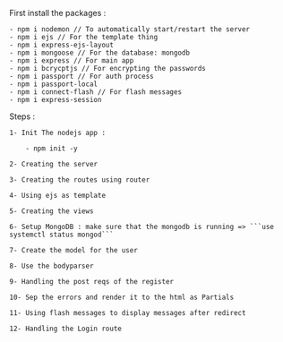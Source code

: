 First install the packages :
    
    - npm i nodemon // To automatically start/restart the server
    - npm i ejs // For the template thing
    - npm i express-ejs-layout
    - npm i mongoose // For the database: mongodb
    - npm i express // For main app 
    - npm i bcrycptjs // For encrypting the passwords
    - npm i passport // For auth process
    - npm i passport-local 
    - npm i connect-flash // For flash messages
    - npm i express-session



Steps : 

    1- Init The nodejs app :

        - npm init -y 
    
    2- Creating the server

    3- Creating the routes using router

    4- Using ejs as template 

    5- Creating the views 

    6- Setup MongoDB : make sure that the mongodb is running => ```use systemctl status mongod```

    7- Create the model for the user

    8- Use the bodyparser

    9- Handling the post reqs of the register

    10- Sep the errors and render it to the html as Partials 

    11- Using flash messages to display messages after redirect 
    
    12- Handling the Login route

    
    


